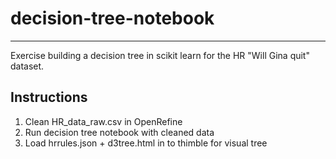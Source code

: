 # decision-tree-notebook
---

Exercise building a decision tree in scikit learn for the HR "Will Gina quit" dataset.


## Instructions

1. Clean HR_data_raw.csv in OpenRefine
2. Run decision tree notebook with cleaned data
3. Load hrrules.json + d3tree.html in to thimble for visual tree

